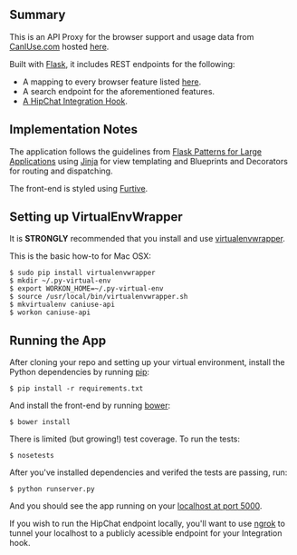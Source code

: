 Summary
-------
This is an API Proxy for the browser support and usage data from [CanIUse.com](http://caniuse.com/) hosted [here](https://github.com/fyrd/caniuse).

Built with [Flask](http://flask.pocoo.org/), it includes REST endpoints for the following: 
* A mapping to every browser feature listed [here](https://github.com/Fyrd/caniuse/tree/master/features-json).
* A search endpoint for the aforementioned features.
* [A HipChat Integration Hook](https://blog.hipchat.com/2015/02/11/build-your-own-integration-with-hipchat/). 

Implementation Notes
--------------------
The application follows the guidelines from [Flask Patterns for Large Applications](http://flask.pocoo.org/docs/patterns/packages/) using [Jinja](http://jinja.pocoo.org/) for view templating and Blueprints and Decorators for routing and dispatching. 

The front-end is styled using [Furtive](http://furtive.co). 

Setting up VirtualEnvWrapper
---------------------
It is **STRONGLY** recommended that you install and use [virtualenvwrapper](http://virtualenvwrapper.readthedocs.org/en/latest/install.html).

This is the basic how-to for Mac OSX:
```
$ sudo pip install virtualenvwrapper
$ mkdir ~/.py-virtual-env
$ export WORKON_HOME=~/.py-virtual-env
$ source /usr/local/bin/virtualenvwrapper.sh
$ mkvirtualenv caniuse-api
$ workon caniuse-api
```

Running the App
---------------
After cloning your repo and setting up your virtual environment, install the Python dependencies by running [pip](https://pip.pypa.io/en/stable/installing/):
```
$ pip install -r requirements.txt
```
And install the front-end by running [bower](http://bower.io/):
```
$ bower install
```
There is limited (but growing!) test coverage. To run the tests:
```
$ nosetests
```
After you've installed dependencies and verifed the tests are passing, run:
```
$ python runserver.py
```
And you should see the app running on your [localhost at port 5000](http://localhost:5000).

If you wish to run the HipChat endpoint locally, you'll want to use [ngrok](http://ngrok.com/) to tunnel your localhost to a publicly acessible endpoint for your Integration hook. 
